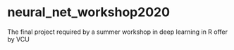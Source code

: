 # neural_net_workshop2020
The final project required by a summer workshop in deep learning in R offer by VCU
